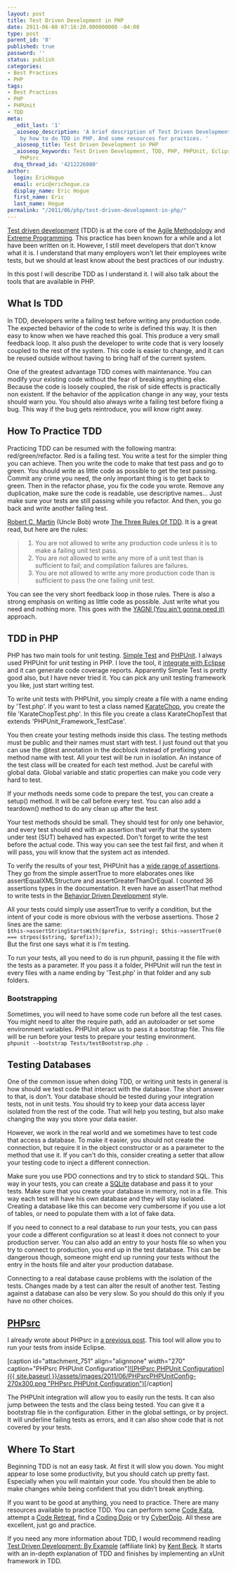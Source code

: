 ```yaml
---
layout: post
title: Test Driven Development in PHP
date: 2011-06-08 07:16:20.000000000 -04:00
type: post
parent_id: '0'
published: true
password: ''
status: publish
categories:
- Best Practices
- PHP
tags:
- Best Practices
- PHP
- PHPUnit
- TDD
meta:
  _edit_last: '1'
  _aioseop_description: 'A brief description of Test Driven Development. Followed
    by how to do TDD in PHP. And some resources for practices. '
  _aioseop_title: Test Driven Development in PHP
  _aioseop_keywords: Test Driven Development, TDD, PHP, PHPUnit, Eclipse, Code Kata,
    PHPsrc
  dsq_thread_id: '4212226080'
author:
  login: EricHogue
  email: eric@erichogue.ca
  display_name: Eric Hogue
  first_name: Eric
  last_name: Hogue
permalink: "/2011/06/php/test-driven-development-in-php/"
---
```

[Test driven development](http://en.wikipedia.org/wiki/Test-driven_development "test driven development") (TDD) is at the core of the [Agile Methodology](http://en.wikipedia.org/wiki/Agile_software_development "Agile software development") and [Extreme Programming](http://en.wikipedia.org/wiki/Extreme_Programming "Extreme Programming"). This practice has been known for a while and a lot have been written on it. However, I still meet developers that don't know what it is. I understand that many employers won't let their employees write tests, but we should at least know about the best practices of our industry.

In this post I will describe TDD as I understand it. I will also talk about the tools that are available in PHP.

## What Is TDD

In TDD, developers write a failing test before writing any production code. The expected behavior of the code to write is defined this way. It is then easy to know when we have reached this goal. This produce a very small feedback loop. It also push the developer to write code that is very loosely coupled to the rest of the system. This code is easier to change, and it can be reused outside without having to bring half of the current system.

One of the greatest advantage TDD comes with maintenance. You can modify your existing code without the fear of breaking anything else. Because the code is loosely coupled, the risk of side effects is practically non existent. If the behavior of the application change in any way, your tests should warn you. You should also always write a failing test before fixing a bug. This way if the bug gets reintroduce, you will know right away.

## How To Practice TDD

Practicing TDD can be resumed with the following mantra: red/green/refactor. Red is a failing test. You write a test for the simpler thing you can achieve. Then you write the code to make that test pass and go to green. You should write as little code as possible to get the test passing. Commit any crime you need, the only important thing is to get back to green. Then in the refactor phase, you fix the code you wrote. Remove any duplication, make sure the code is readable, use descriptive names... Just make sure your tests are still passing while you refactor. And then, you go back and write another failing test.

[Robert C. Martin](http://www.objectmentor.com/omTeam/martin_r.html "Robert C. Martin") (Uncle Bob) wrote [The Three Rules Of TDD](http://butunclebob.com/ArticleS.UncleBob.TheThreeRulesOfTdd "The Three Rules Of TDD"). It is a great read, but here are the rules:

> 1. You are not allowed to write any production code unless it is to make a failing unit test pass.  
> 2. You are not allowed to write any more of a unit test than is sufficient to fail; and compilation failures are failures.  
> 3. You are not allowed to write any more production code than is sufficient to pass the one failing unit test.

You can see the very short feedback loop in those rules. There is also a strong emphasis on writing as little code as possible. Just write what you need and nothing more. This goes with the [YAGNI (You ain't gonna need it)](http://en.wikipedia.org/wiki/You_ain't_gonna_need_it "You ain't gonna need it") approach.

## TDD in PHP

PHP has two main tools for unit testing. [Simple Test](http://www.simpletest.org/ "Simple Test") and [PHPUnit](http://www.phpunit.de/manual/current/en/index.html "PHPUnit"). I always used PHPUnit for unit testing in PHP. I love the tool, it [integrate with Eclipse](http://erichogue.ca/2011/05/09/php-tool-integration-phpsrc/ "PHP Tool Integration (PHPsrc)") and it can generate code coverage reports. Apparently Simple Test is pretty good also, but I have never tried it. You can pick any unit testing framework you like, just start writing test.

To write unit tests with PHPUnit, you simply create a file with a name ending by 'Test.php'. If you want to test a class named [KarateChop](http://codekata.pragprog.com/2007/01/kata_two_karate.html "Kata Two -- Karate Chop"), you create the file 'KarateChopTest.php'. In this file you create a class KarateChopTest that extends 'PHPUnit\_Framework\_TestCase'.

You then create your testing methods inside this class. The testing methods must be public and their names must start with test. I just found out that you can use the @test annotation in the docblock instead of prefixing your method name with test. All your test will be run in isolation. An instance of the test class will be created for each test method. Just be careful with global data. Global variable and static properties can make you code very hard to test.

If your methods needs some code to prepare the test, you can create a setup() method. It will be call before every test. You can also add a teardown() method to do any clean up after the test.

Your test methods should be small. They should test for only one behavior, and every test should end with an assertion that verify that the system under test (SUT) behaved has expected. Don't forget to write the test before the actual code. This way you can see the test fail first, and when it will pass, you will know that the system act as intended.

To verify the results of your test, PHPUnit has a [wide range of assertions](http://www.phpunit.de/manual/current/en/writing-tests-for-phpunit.html#writing-tests-for-phpunit.assertions "PHPUnit Assertions"). They go from the simple assertTrue to more elaborates ones like assertEqualXMLStructure and assertGreaterThanOrEqual. I counted 36 assertions types in the documentation. It even have an assertThat method to write tests in the [Behavior Driven Development](http://en.wikipedia.org/wiki/Behavior_Driven_Development "Behavior Driven Development") style.

All your tests could simply use assertTrue to verify a condition, but the intent of your code is more obvious with the verbose assertions. Those 2 lines are the same:  
`
$this->assertStringStartsWith($prefix, $string);
$this->assertTrue(0 === strpos($string, $prefix));
`  
But the first one says what it is I'm testing.

To run your tests, all you need to do is run phpunit, passing it the file with the tests as a parameter. If you pass it a folder, PHPUnit will run the test in every files with a name ending by 'Test.php' in that folder and any sub folders.

### Bootstrapping

Sometimes, you will need to have some code run before all the test cases. You might need to alter the require path, add an autoloader or set some environment variables. PHPUnit allow us to pass it a bootstrap file. This file will be run before your tests to prepare your testing environment.  
`
phpunit --bootstrap Tests/testBootstrap.php .
`

## Testing Databases

One of the common issue when doing TDD, or writing unit tests in general is how should we test code that interact with the database. The short answer to that, is don't. Your database should be tested during your integration tests, not in unit tests. You should try to keep your data access layer isolated from the rest of the code. That will help you testing, but also make changing the way you store your data easier.

However, we work in the real world and we sometimes have to test code that access a database. To make it easier, you should not create the connection, but require it in the object constructor or as a parameter to the method that use it. If you can't do this, consider creating a setter that allow your testing code to inject a different connection.

Make sure you use PDO connections and try to stick to standard SQL. This way in your tests, you can create a [SQLite](http://www.sqlite.org/ "SQLite") database and pass it to your tests. Make sure that you create your database in memory, not in a file. This way each test will have his own database and they will stay isolated. Creating a database like this can become very cumbersome if you use a lot of tables, or need to populate them with a lot of fake data.

If you need to connect to a real database to run your tests, you can pass your code a different configuration so at least it does not connect to your production server. You can also add an entry to your hosts file so when you try to connect to production, you end up in the test database. This can be dangerous though, someone might end up running your tests without the entry in the hosts file and alter your production database.

Connecting to a real database cause problems with the isolation of the tests. Changes made by a test can alter the result of another test. Testing against a database can also be very slow. So you should do this only if you have no other choices.

## [PHPsrc](http://www.phpsrc.org/ "PHPsrc")

I already wrote about PHPsrc in [a previous post](http://erichogue.ca/2011/05/php/php-tool-integration-phpsrc/ "PHP Tool Integration (PHPsrc)"). This tool will allow you to run your tests from inside Eclipse.

[caption id="attachment\_751" align="alignnone" width="270" caption="PHPsrc PHPUnit Configuration"][![PHPsrc PHPUnit Configuration]({{ site.baseurl }}/assets/images/2011/06/PHPsrcPHPUnitConfig-270x300.png "PHPsrc PHPUnit Configuration")](http://erichogue.ca/wp-content/uploads/2011/06/PHPsrcPHPUnitConfig.png)[/caption]

The PHPUnit integration will allow you to easily run the tests. It can also jump between the tests and the class being tested. You can give it a bootstrap file in the configuration. Either in the global settings, or by project. It will underline failing tests as errors, and it can also show code that is not covered by your tests.

## Where To Start

Beginning TDD is not an easy task. At first it will slow you down. You might appear to lose some productivity, but you should catch up pretty fast. Especially when you will maintain your code. You should then be able to make changes while being confident that you didn't break anything.

If you want to be good at anything, you need to practice. There are many resources available to practice TDD. You can perform some [Code Kata](http://codekata.pragprog.com/ "Code Kata"), attempt a [Code Retreat](http://coderetreat.com/ "Code Retreat"), find a [Coding Dojo](http://www.codingdojo.org/ "Coding Dojo") or try [CyberDojo](http://www.cyber-dojo.com/ "CyberDojo"). All these are excellent, just go and practice.

If you need any more information about TDD, I would recommend reading [Test Driven Development: By Example](http://www.amazon.com/gp/product/0321146530/ref=as_li_ss_tl?ie=UTF8&tag=erhosbl-20&linkCode=as2&camp=1789&creative=390957&creativeASIN=0321146530) (affiliate link) by [Kent Beck](http://www.threeriversinstitute.org/blog/ "Kent Beck"). It starts with an in-depth explanation of TDD and finishes by implementing an xUnit framework in TDD.

